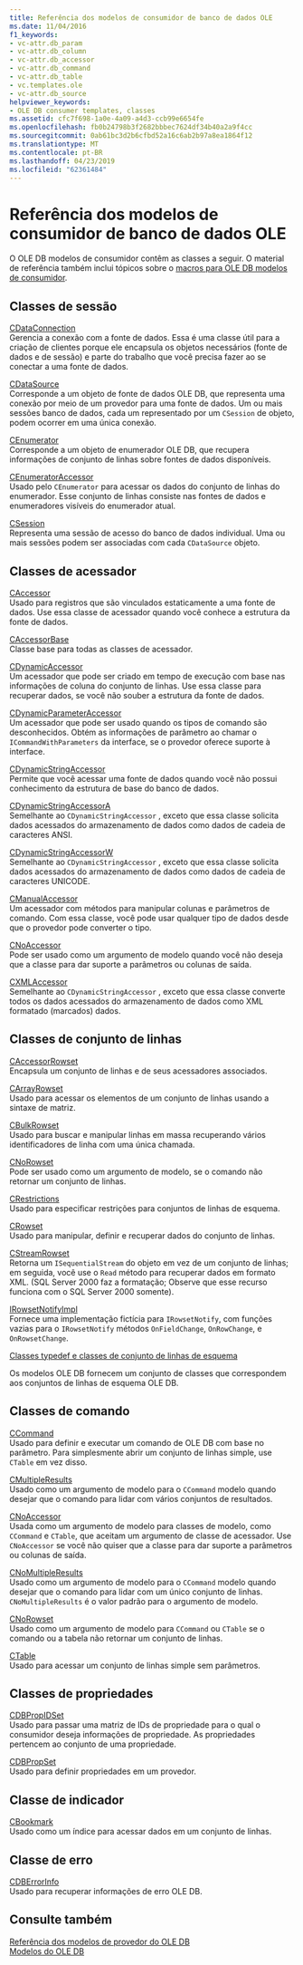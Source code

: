 ```yaml
---
title: Referência dos modelos de consumidor de banco de dados OLE
ms.date: 11/04/2016
f1_keywords:
- vc-attr.db_param
- vc-attr.db_column
- vc-attr.db_accessor
- vc-attr.db_command
- vc-attr.db_table
- vc.templates.ole
- vc-attr.db_source
helpviewer_keywords:
- OLE DB consumer templates, classes
ms.assetid: cfc7f698-1a0e-4a09-a4d3-ccb99e6654fe
ms.openlocfilehash: fb0b24798b3f2682bbbec7624df34b40a2a9f4cc
ms.sourcegitcommit: 0ab61bc3d2b6cfbd52a16c6ab2b97a8ea1864f12
ms.translationtype: MT
ms.contentlocale: pt-BR
ms.lasthandoff: 04/23/2019
ms.locfileid: "62361484"
---
```

# <a name="ole-db-consumer-templates-reference"></a>Referência dos modelos de consumidor de banco de dados OLE

O OLE DB modelos de consumidor contêm as classes a seguir. O material de referência também inclui tópicos sobre o [macros para OLE DB modelos de consumidor](../../data/oledb/macros-and-global-functions-for-ole-db-consumer-templates.md).

## <a name="session-classes"></a>Classes de sessão

[CDataConnection](../../data/oledb/cdataconnection-class.md)<br/>
Gerencia a conexão com a fonte de dados. Essa é uma classe útil para a criação de clientes porque ele encapsula os objetos necessários (fonte de dados e de sessão) e parte do trabalho que você precisa fazer ao se conectar a uma fonte de dados.

[CDataSource](../../data/oledb/cdatasource-class.md)<br/>
Corresponde a um objeto de fonte de dados OLE DB, que representa uma conexão por meio de um provedor para uma fonte de dados. Um ou mais sessões banco de dados, cada um representado por um `CSession` de objeto, podem ocorrer em uma única conexão.

[CEnumerator](../../data/oledb/cenumerator-class.md)<br/>
Corresponde a um objeto de enumerador OLE DB, que recupera informações de conjunto de linhas sobre fontes de dados disponíveis.

[CEnumeratorAccessor](../../data/oledb/cenumeratoraccessor-class.md)<br/>
Usado pelo `CEnumerator` para acessar os dados do conjunto de linhas do enumerador. Esse conjunto de linhas consiste nas fontes de dados e enumeradores visíveis do enumerador atual.

[CSession](../../data/oledb/csession-class.md)<br/>
Representa uma sessão de acesso do banco de dados individual. Uma ou mais sessões podem ser associadas com cada `CDataSource` objeto.

## <a name="accessor-classes"></a>Classes de acessador

[CAccessor](../../data/oledb/caccessor-class.md)<br/>
Usado para registros que são vinculados estaticamente a uma fonte de dados. Use essa classe de acessador quando você conhece a estrutura da fonte de dados.

[CAccessorBase](../../data/oledb/caccessorbase-class.md)<br/>
Classe base para todas as classes de acessador.

[CDynamicAccessor](../../data/oledb/cdynamicaccessor-class.md)<br/>
Um acessador que pode ser criado em tempo de execução com base nas informações de coluna do conjunto de linhas. Use essa classe para recuperar dados, se você não souber a estrutura da fonte de dados.

[CDynamicParameterAccessor](../../data/oledb/cdynamicparameteraccessor-class.md)<br/>
Um acessador que pode ser usado quando os tipos de comando são desconhecidos. Obtém as informações de parâmetro ao chamar o `ICommandWithParameters` da interface, se o provedor oferece suporte à interface.

[CDynamicStringAccessor](../../data/oledb/cdynamicstringaccessor-class.md)<br/>
Permite que você acessar uma fonte de dados quando você não possui conhecimento da estrutura de base do banco de dados.

[CDynamicStringAccessorA](../../data/oledb/cdynamicstringaccessora-class.md)<br/>
Semelhante ao `CDynamicStringAccessor` , exceto que essa classe solicita dados acessados do armazenamento de dados como dados de cadeia de caracteres ANSI.

[CDynamicStringAccessorW](../../data/oledb/cdynamicstringaccessorw-class.md)<br/>
Semelhante ao `CDynamicStringAccessor` , exceto que essa classe solicita dados acessados do armazenamento de dados como dados de cadeia de caracteres UNICODE.

[CManualAccessor](../../data/oledb/cmanualaccessor-class.md)<br/>
Um acessador com métodos para manipular colunas e parâmetros de comando. Com essa classe, você pode usar qualquer tipo de dados desde que o provedor pode converter o tipo.

[CNoAccessor](../../data/oledb/cnoaccessor-class.md)<br/>
Pode ser usado como um argumento de modelo quando você não deseja que a classe para dar suporte a parâmetros ou colunas de saída.

[CXMLAccessor](../../data/oledb/cxmlaccessor-class.md)<br/>
Semelhante ao `CDynamicStringAccessor` , exceto que essa classe converte todos os dados acessados do armazenamento de dados como XML formatado (marcados) dados.

## <a name="rowset-classes"></a>Classes de conjunto de linhas

[CAccessorRowset](../../data/oledb/caccessorrowset-class.md)<br/>
Encapsula um conjunto de linhas e de seus acessadores associados.

[CArrayRowset](../../data/oledb/carrayrowset-class.md)<br/>
Usado para acessar os elementos de um conjunto de linhas usando a sintaxe de matriz.

[CBulkRowset](../../data/oledb/cbulkrowset-class.md)<br/>
Usado para buscar e manipular linhas em massa recuperando vários identificadores de linha com uma única chamada.

[CNoRowset](../../data/oledb/cnorowset-class.md)<br/>
Pode ser usado como um argumento de modelo, se o comando não retornar um conjunto de linhas.

[CRestrictions](../../data/oledb/crestrictions-class.md)<br/>
Usado para especificar restrições para conjuntos de linhas de esquema.

[CRowset](../../data/oledb/crowset-class.md)<br/>
Usado para manipular, definir e recuperar dados do conjunto de linhas.

[CStreamRowset](../../data/oledb/cstreamrowset-class.md)<br/>
Retorna um `ISequentialStream` do objeto em vez de um conjunto de linhas; em seguida, você use o `Read` método para recuperar dados em formato XML. (SQL Server 2000 faz a formatação; Observe que esse recurso funciona com o SQL Server 2000 somente).

[IRowsetNotifyImpl](../../data/oledb/irowsetnotifyimpl-class.md)<br/>
Fornece uma implementação fictícia para `IRowsetNotify`, com funções vazias para o `IRowsetNotify` métodos `OnFieldChange`, `OnRowChange`, e `OnRowsetChange`.

[Classes typedef e classes de conjunto de linhas de esquema](../../data/oledb/schema-rowset-classes-and-typedef-classes.md)

Os modelos OLE DB fornecem um conjunto de classes que correspondem aos conjuntos de linhas de esquema OLE DB.

## <a name="command-classes"></a>Classes de comando

[CCommand](../../data/oledb/ccommand-class.md)<br/>
Usado para definir e executar um comando de OLE DB com base no parâmetro. Para simplesmente abrir um conjunto de linhas simple, use `CTable` em vez disso.

[CMultipleResults](../../data/oledb/cmultipleresults-class.md)<br/>
Usado como um argumento de modelo para o `CCommand` modelo quando desejar que o comando para lidar com vários conjuntos de resultados.

[CNoAccessor](../../data/oledb/cnoaccessor-class.md)<br/>
Usada como um argumento de modelo para classes de modelo, como `CCommand` e `CTable`, que aceitam um argumento de classe de acessador. Use `CNoAccessor` se você não quiser que a classe para dar suporte a parâmetros ou colunas de saída.

[CNoMultipleResults](../../data/oledb/cnomultipleresults-class.md)<br/>
Usado como um argumento de modelo para o `CCommand` modelo quando desejar que o comando para lidar com um único conjunto de linhas. `CNoMultipleResults` é o valor padrão para o argumento de modelo.

[CNoRowset](../../data/oledb/cnorowset-class.md)<br/>
Usado como um argumento de modelo para `CCommand` ou `CTable` se o comando ou a tabela não retornar um conjunto de linhas.

[CTable](../../data/oledb/ctable-class.md)<br/>
Usado para acessar um conjunto de linhas simple sem parâmetros.

## <a name="property-classes"></a>Classes de propriedades

[CDBPropIDSet](../../data/oledb/cdbpropidset-class.md)<br/>
Usado para passar uma matriz de IDs de propriedade para o qual o consumidor deseja informações de propriedade. As propriedades pertencem ao conjunto de uma propriedade.

[CDBPropSet](../../data/oledb/cdbpropset-class.md)<br/>
Usado para definir propriedades em um provedor.

## <a name="bookmark-class"></a>Classe de indicador

[CBookmark](../../data/oledb/cbookmark-class.md)<br/>
Usado como um índice para acessar dados em um conjunto de linhas.

## <a name="error-class"></a>Classe de erro

[CDBErrorInfo](../../data/oledb/cdberrorinfo-class.md)<br/>
Usado para recuperar informações de erro OLE DB.

## <a name="see-also"></a>Consulte também

[Referência dos modelos de provedor do OLE DB](../../data/oledb/ole-db-provider-templates-reference.md)<br/>
[Modelos do OLE DB](../../data/oledb/ole-db-templates.md)